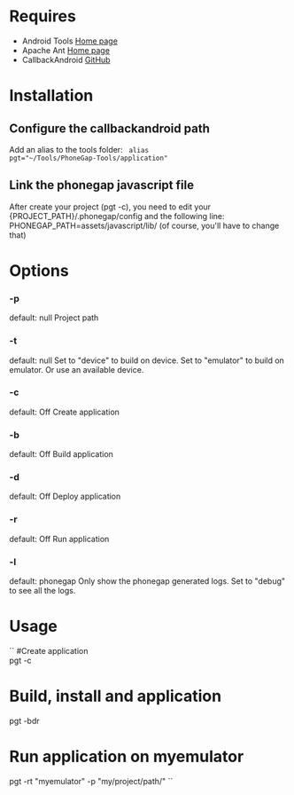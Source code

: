 # Requires #
* Android Tools [Home page](http://tools.android.com/)
* Apache Ant [Home page](http://ant.apache.org/)
* CallbackAndroid [GitHub](https://github.com/callback/callback-android)

# Installation #
## Configure the callbackandroid path ##
Add an alias to the tools folder:
<code>
  alias pgt="~/Tools/PhoneGap-Tools/application"
</code>  
## Link the phonegap javascript file ##
After create your project (pgt -c), you need to edit your {PROJECT_PATH}/.phonegap/config and the following line:
PHONEGAP_PATH=assets/javascript/lib/
(of course, you'll have to change that)

# Options #
### -p ###
  default: null
Project path

### -t ###
  default: null
Set to "device" to build on device.
Set to "emulator" to build on emulator.
Or use an available device.

### -c ###
  default: Off
Create application

### -b ### 
  default: Off
Build application

### -d ### 
  default: Off
Deploy application

### -r ### 
  default: Off
Run application

### -l ### 
  default: phonegap
Only show the phonegap generated logs.
Set to "debug" to see all the logs.
  
# Usage #
``
#Create application  
pgt -c

# Build, install and application
pgt -bdr 

# Run application on myemulator
pgt -rt "myemulator" -p "my/project/path/"
</code>
``